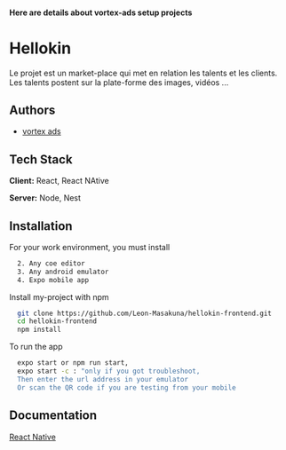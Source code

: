 #### Here are details about vortex-ads setup projects

# Hellokin

Le projet est un market-place qui met en relation les talents et les clients. Les talents postent sur la plate-forme des images, vidéos ...

## Authors

- [vortex ads](https://vortex-ads.com/)

## Tech Stack

**Client:** React, React NAtive

**Server:** Node, Nest

## Installation

For your work environment, you must install

```bash
  2. Any coe editor
  3. Any android emulator
  4. Expo mobile app
```

Install my-project with npm

```bash
  git clone https://github.com/Leon-Masakuna/hellokin-frontend.git
  cd hellokin-frontend
  npm install
```

To run the app

```bash
  expo start or npm run start,
  expo start -c : "only if you got troubleshoot,
  Then enter the url address in your emulator
  Or scan the QR code if you are testing from your mobile
```

## Documentation

[React Native](https://reactnative.dev/docs/getting-started)

